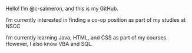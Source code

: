 Hello! I’m @c-salmeron, and this is my GitHub.

I’m currently interested in finding a co-op position as part of my studies at NSCC

I’m currently learning Java, HTML, and CSS as part of my courses. However, I also know VBA and SQL.

<!---
c-salmeron/c-salmeron is a ✨ special ✨ repository because its `README.md` (this file) appears on your GitHub profile.
You can click the Preview link to take a look at your changes.
--->
